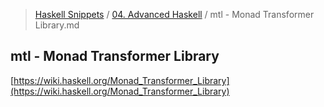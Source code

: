 > [Haskell Snippets](../README.md) / [04. Advanced Haskell](README.md) / mtl - Monad Transformer Library.md
## mtl - Monad Transformer Library
[https://wiki.haskell.org/Monad_Transformer_Library](https://wiki.haskell.org/Monad_Transformer_Library)
